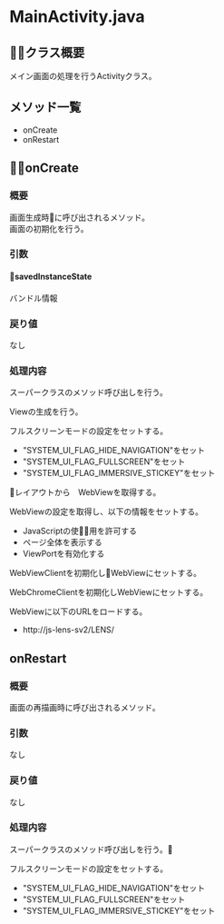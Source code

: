 # MainActivity.java

## クラス概要

メイン画面の処理を行うActivityクラス。

## メソッド一覧

- onCreate
- onRestart

<div style="page-break-before:always"></div>

## onCreate

### 概要

画面生成時に呼び出されるメソッド。
<br>
画面の初期化を行う。

### 引数

#### savedInstanceState

バンドル情報

### 戻り値

なし

### 処理内容

スーパークラスのメソッド呼び出しを行う。

Viewの生成を行う。

フルスクリーンモードの設定をセットする。
- "SYSTEM_UI_FLAG_HIDE_NAVIGATION"をセット
- "SYSTEM_UI_FLAG_FULLSCREEN"をセット
- "SYSTEM_UI_FLAG_IMMERSIVE_STICKEY"をセット

レイアウトから　WebViewを取得する。

WebViewの設定を取得し、以下の情報をセットする。
- JavaScriptの使用を許可する
- ページ全体を表示する
- ViewPortを有効化する

WebViewClientを初期化しWebViewにセットする。

WebChromeClientを初期化しWebViewにセットする。

WebViewに以下のURLをロードする。

- http://js-lens-sv2/LENS/ 

<div style="page-break-before:always"></div>

## onRestart

### 概要

画面の再描画時に呼び出されるメソッド。

### 引数

なし

### 戻り値

なし

### 処理内容

スーパークラスのメソッド呼び出しを行う。

フルスクリーンモードの設定をセットする。

- "SYSTEM_UI_FLAG_HIDE_NAVIGATION"をセット
- "SYSTEM_UI_FLAG_FULLSCREEN"をセット
- "SYSTEM_UI_FLAG_IMMERSIVE_STICKEY"をセット
